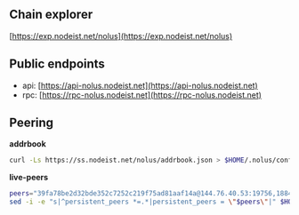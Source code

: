 ## Chain explorer
[https://exp.nodeist.net/nolus](https://exp.nodeist.net/nolus)

## Public endpoints

* api: [https://api-nolus.nodeist.net](https://api-nolus.nodeist.net)
* rpc: [https://rpc-nolus.nodeist.net](https://rpc-nolus.nodeist.net)

## Peering

**addrbook**
```bash
curl -Ls https://ss.nodeist.net/nolus/addrbook.json > $HOME/.nolus/config/addrbook.json
```

**live-peers**
```bash
peers="39fa78be2d32bde352c7252c219f75ad81aaf14a@144.76.40.53:19756,18845b356886a99ee704f7a06de79fc8208b47d1@57.128.96.155:19756,e5e2b4ae69c1115f126abcd5aa449842e29832b0@51.255.66.46:2110,13f2ff36f5caeec4bca6705aebc0ce5fb65aefb3@168.119.89.8:27656,6cceba286b498d4a1931f85e35ea0fa433373057@169.155.170.20:26656,7740f125a480d1329fa1015e7ea97f09ee4eded7@107.135.15.66:26746,488c9ee36fc5ee54e662895dfed5e5df9a5ff2d5@136.243.39.118:26656,aeb6c84798c3528b20ee02985208eb72ed794742@185.246.87.116:26666,cbbb839a7fee054f7e272688787200b2b847bbf0@103.180.28.91:26656,67d569007da736396d7b636224b97349adcde12f@51.89.98.102:55666,e16568ad949050e0a817bddaf651a8cce04b0e7a@176.9.70.180:26656"
sed -i -e "s|^persistent_peers *=.*|persistent_peers = \"$peers\"|" $HOME/.nolus/config/config.toml
```
